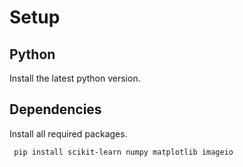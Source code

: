 # Setup

## Python
Install the latest python version.

## Dependencies
Install all required packages.
```bash
 pip install scikit-learn numpy matplotlib imageio
```
